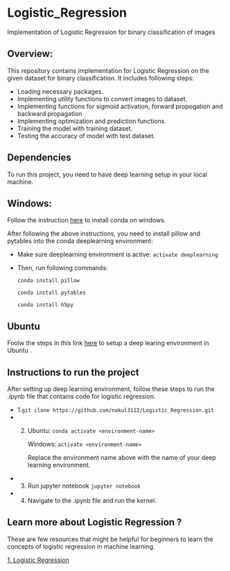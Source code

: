 # Logistic_Regression
Implementation of Logistic Regression for binary classification of images

## Overview:

This repository contains implementation for Logistic Regression on the given dataset for binary classification. It includes following steps:

- Loading necessary packages.
- Implementing utility functions to convert images to dataset.
- Implementing functions for sigmoid activation, forward propogation and backward propagation
- Implementing optimization and prediction functions.
- Training the model with training dataset.
- Testing the accuracy of model with test dataset.




## Dependencies

To run this project, you need to have deep learning setup in your local machine.


## Windows:

Follow the instruction [here](http://inmachineswetrust.com/posts/deep-learning-setup/) to install conda on windows.

After following the above instructions, you need to install pillow and pytables into the conda deeplearning environment:
 - Make sure deeplearning environment is active:
   `activate deeplearning`
 - Then, run following commands: 
   
   `conda install pillow`
   
   `conda install pytables`

   `conda install h5py`

## Ubuntu

Foolw the steps in this link [here](https://medium.com/@iamHarin17/how-to-setup-a-python-environment-for-deep-learning-with-anaconda-f65ab78a362) to setup a deep learing environment in Ubuntu .



## Instructions to run the project

After setting up deep learning environment, follow these steps to run the .ipynb file that contains code for logistic regression.

- 1.`git clone https://github.com/nakul3112/Logistic_Regression.git`
- 2. Ubuntu: `conda activate <environment-name>`

     Windows: `activate <environment-name>`

     Replace the environment name above with the name of your deep learning environment.
- 3. Run jupyter notebook
     `jupyter notebook`
- 4. Navigate to the .ipynb file and run the kernel.


## Learn more about Logistic Regression ?

These are few resources that might be helpful for beginners to learn the concepts of logistic regression in machine learning.

[1. Logistic Regression](https://medium.com/@melodious/understanding-deep-neural-networks-from-first-principles-logistic-regression-bd2f01c9e263)
